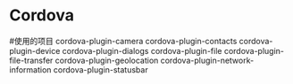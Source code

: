 # Cordova

#使用的项目
cordova-plugin-camera
cordova-plugin-contacts
cordova-plugin-device
cordova-plugin-dialogs
cordova-plugin-file
cordova-plugin-file-transfer
cordova-plugin-geolocation
cordova-plugin-network-information
cordova-plugin-statusbar
